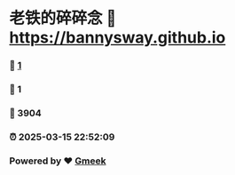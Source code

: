 # 老铁的碎碎念 :link: https://bannysway.github.io 
### :page_facing_up: [1](https://bannysway.github.io/tag.html) 
### :speech_balloon: 1 
### :hibiscus: 3904 
### :alarm_clock: 2025-03-15 22:52:09 
### Powered by :heart: [Gmeek](https://github.com/Meekdai/Gmeek)
